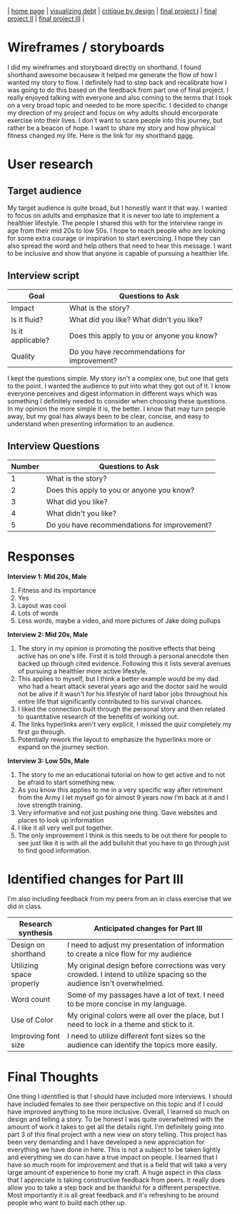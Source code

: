 | [home page](README.md) | [visualizing debt](visualizing-government-debt.md) | [critique by design](critique-by-design.md) | [final project I](finalproject1.md) | [final project II](final-project-part-two.md) | [final project III](final-project-part-three.md) |

# Wireframes / storyboards
I did my wireframes and storyboard directly on shorthand. I found shorthand awesome becausew it helped me generate the flow of how I wanted my story to flow. I definitely had to step back and recalibrate how I was going to do this based on the feedback from part one of final project. I really enjoyed talking with everyone and also coming to the terms that I took on a very broad topic and needed to be more specific. I decided to change my direction of my project and focus on why adults should encorporate exercise into their lives. I don't want to scare people into this journey, but rather be a beacon of hope. I want to share my story and how physical fitness changed my life. 
Here is the link for my shorthand [page](https://preview.shorthand.com/2mLMgLoyeHflZMzt). 

# User research 

## Target audience
My target audience is quite broad, but I honestly want it that way. I wanted to focus on adults and emphasize that it is never too late to implement a healthier lifestyle. The people I shared this with for the interview range in age from their mid 20s to low 50s. I hope to reach people who are looking for some extra courage or inspiration to start exercising. I hope they can also spread the word and help others that need to hear this message. I want to be inclusive and show that anyone is capable of pursuing a healthier life. 

## Interview script
| Goal                | Questions to Ask                            |
|---------------------|---------------------------------------------|
| Impact              | What is the story?                          |
| Is it fluid?        | What did you like? What didn't you like?    |
| Is it applicable?   | Does this apply to you or anyone you know?  |
| Quality             | Do you have recommendations for improvement?|

I kept the questions simple. My story isn't a complex one, but one that gets to the point. I wanted the audience to put into what they got out of it. I know everyone perceives and digest information in different ways which was something I definitely needed to consider when choosing these questions. In my opinion the more simple it is, the better. I know that may turn people away, but my goal has always been to be clear, concise, and easy to understand when presenting information to an audience. 

## Interview Questions

| Number | Questions to Ask                            |
|--------|---------------------------------------------|
| 1      | What is the story?                          |
| 2      | Does this apply to you or anyone you know?  |
| 3      | What did you like?                          |
| 4      | What didn't you like?                       |
| 5      | Do you have recommendations for improvement?| 

# Responses

**Interview 1: Mid 20s, Male**

1. Fitness and its importance
2. Yes
3. Layout was cool
4. Lots of words
5. Less words, maybe a video, and more pictures of Jake doing pullups

**Interview 2: Mid 20s, Male**

1. The story in my opinion is promoting the positive effects that being active has on one's life. First it is told through a personal anecdote then backed up through cited evidence. Following this it lists several avenues of pursuing a healthier more active lifestyle.
2. This applies to myself, but I think a better example would be my dad who had a heart attack several years ago and the doctor said he would not be alive if it wasn't for his lifestyle of hard labor jobs throughout his entire life that significantly contributed to his survival chances.
3. I liked the connection built through the personal story and then related to quantitative research of the benefits of working out. 
4. The links hyperlinks aren't very explicit, I missed the quiz completely my first go through. 
5. Potentially rework the layout to emphasize the hyperlinks more or expand on the journey section.

**Interview 3: Low 50s, Male**

1. The story to me an educational tutorial on how to get active and to not be afraid to start something new. 
2. As you know this applies to me in a very specific way after retirement from the Army I let myself go for almost 9 years now I’m back at it and I love strength training. 
3. Very informative and not just pushing one thing.  Gave websites and places to look up information 
4. I like it all very well put together. 
5. The only improvement I think is this needs to be out there for people to see just like it is with all the add bullshit that you have to go through just to find good information.

# Identified changes for Part III
I'm also including feedback from my peers from an in class exercise that we did in class. 

| Research synthesis                       | Anticipated changes for Part III                                                                                      |
|------------------------------------------|-----------------------------------------------------------------------------------------------------------------------|
| Design on shorthand                      | I need to adjust my presentation of information to create a nice flow for my audience                                 |
| Utilizing space properly                 | My original design before corrections was very crowded. I intend to utilize spacing so the audience isn't overwhelmed.|
| Word count                               | Some of my passages have a lot of text. I need to be more concise in my language.                                     |
| Use of Color                             | My original colors were all over the place, but I need to lock in a theme and stick to it.                            |
| Improving font size                      | I need to utilize different font sizes so the audience can identify the topics more easily.                           |

# Final Thoughts 
One thing I identified is that I should have included more interviews. I should have included females to see their perspective on this topic and if I could have improved anything to be more inclusive. Overall, I learned so much on design and telling a story. To be honest I was quite overwhelmed with the amount of work it takes to get all the details right. I'm definitely going into part 3 of this final project with a new view on story telling. This project has been very demanding and I have developed a new appreciation for everything we have done in here. This is not a subject to be taken lightly and everything we do can have a true impact on people. I learned that I have so much room for improvement and that is a field that will take a very large amount of experience to hone my craft. A huge aspect in this class that I appreciate is taking constructive feedback from peers. It really does allow you to take a step back and be thankful for a different perspective. Most importantly it is all great feedback and it's refreshing to be around people who want to build each other up.


